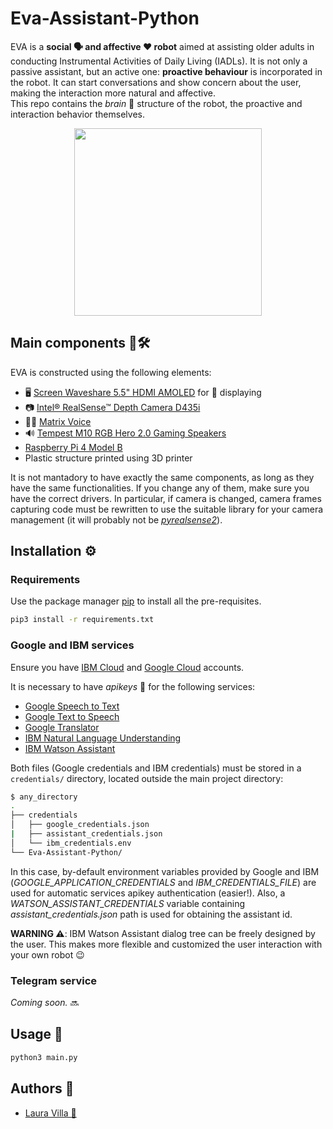 # Eva-Assistant-Python

EVA is a **social 🗣 and affective ❤️ robot** aimed at assisting older adults in conducting Instrumental Activities of Daily Living (IADLs). It is not only a passive assistant, but an active one: **proactive behaviour** is incorporated in the robot. It can start conversations and show concern about the user, making the interaction more natural and affective.  
This repo contains the *brain* 🧠 structure of the robot, the proactive and interaction behavior themselves.
<p align="center">
  <img src="https://user-images.githubusercontent.com/72492679/169651452-13529463-92b5-4fc1-bb0c-9b8303c46024.png" width="300"/>
</p>

## Main components 🤖🛠️

EVA is constructed using the following elements:
- 🖥️ [Screen Waveshare 5.5" HDMI AMOLED](https://www.waveshare.com/5.5inch-hdmi-amoled.htm) for 👀 displaying
- 📷 [Intel® RealSense™ Depth Camera D435i](https://www.intelrealsense.com/depth-camera-d435i/) 
- 🎤💡 [Matrix Voice](https://www.matrix.one/products/voice)
- 🔊 [Tempest M10 RGB Hero 2.0 Gaming Speakers](https://www.tempestofficial.com/inicio/38-speakers-m10-rgb-hero-20.html)
- [Raspberry Pi 4 Model B](https://www.raspberrypi.com/products/raspberry-pi-4-model-b/)
- Plastic structure printed using 3D printer

It is not mantadory to have exactly the same components, as long as they have the same functionalities. If you change any of them, make sure you have the correct drivers. In particular, if camera is changed, camera frames capturing code must be rewritten to use the suitable library for your camera management (it will probably not be [*pyrealsense2*](https://pypi.org/project/pyrealsense2/)).

## Installation ⚙️

### Requirements

Use the package manager [pip](https://pip.pypa.io/en/stable/) to install all the pre-requisites.

```bash
pip3 install -r requirements.txt
```

### Google and IBM services
Ensure you have [IBM Cloud](https://cloud.ibm.com/) and [Google Cloud](https://console.cloud.google.com/) accounts.  

It is necessary to have *apikeys* 🔑 for the following services:
- [Google Speech to Text](https://cloud.google.com/speech-to-text/docs/libraries)
- [Google Text to Speech](https://cloud.google.com/text-to-speech/docs/libraries)
- [Google Translator](https://cloud.google.com/translate/docs/basic/translating-text#translating_text)
- [IBM Natural Language Understanding](https://cloud.ibm.com/apidocs/natural-language-understanding?code=python)
- [IBM Watson Assistant](https://cloud.ibm.com/apidocs/assistant/assistant-v2?code=python)

Both files (Google credentials and IBM credentials) must be stored in a ```credentials/``` directory, located outside the main project directory:
```bash
$ any_directory
.
├── credentials
│   ├── google_credentials.json
|   ├── assistant_credentials.json
│   └── ibm_credentials.env
└── Eva-Assistant-Python/
```
In this case, by-default environment variables provided by Google and IBM (*GOOGLE_APPLICATION_CREDENTIALS* and *IBM_CREDENTIALS_FILE*) are used for automatic services apikey authentication (easier!). Also, a *WATSON_ASSISTANT_CREDENTIALS* variable containing *assistant_credentials.json* path is used for obtaining the assistant id.

**WARNING ⚠️**: IBM Watson Assistant dialog tree can be freely designed by the user. This makes more flexible and customized the user interaction with your own robot 😉

### Telegram service

*Coming soon.* 🔜

## Usage 🚀

```bash
python3 main.py
```

## Authors 📝
- [Laura Villa 🦁](https://github.com/Laura-VFA)
